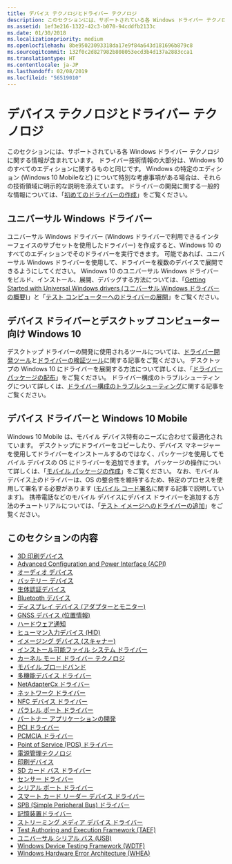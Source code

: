 ```yaml
---
title: デバイス テクノロジとドライバー テクノロジ
description: このセクションには、サポートされている各 Windows ドライバー テクノロジに関する情報が含まれています。
ms.assetid: 1ef3e216-1322-42c3-b070-94cddfb2133c
ms.date: 01/30/2018
ms.localizationpriority: medium
ms.openlocfilehash: 8be95023093318da17e9f84a643d181696b879c8
ms.sourcegitcommit: 132f0c2d827982b808053ecd3b4d137a2883cca1
ms.translationtype: HT
ms.contentlocale: ja-JP
ms.lasthandoff: 02/08/2019
ms.locfileid: "56519010"
---
```

# <a name="device-and-driver-technologies"></a>デバイス テクノロジとドライバー テクノロジ

このセクションには、サポートされている各 Windows ドライバー テクノロジに関する情報が含まれています。 ドライバー技術情報の大部分は、Windows 10 のすべてのエディションに関するものと同じです。 Windows の特定のエディション (Windows 10 Mobileなど) について特別な考慮事項がある場合は、それらの技術領域に明示的な説明を添えています。 ドライバーの開発に関する一般的な情報については、「[初めてのドライバーの作成](https://docs.microsoft.com/windows-hardware/drivers/gettingstarted/writing-your-first-driver)」をご覧ください。

## <a name="universal-windows-drivers"></a>ユニバーサル Windows ドライバー

ユニバーサル Windows ドライバー (Windows ドライバーで利用できるインターフェイスのサブセットを使用したドライバー) を作成すると、Windows 10 のすべてのエディションでそのドライバーを実行できます。 可能であれば、ユニバーサル Windows ドライバーを使用して、ドライバーを複数のデバイスで展開できるようにしてください。 Windows 10 のユニバーサル Windows ドライバーをビルド、インストール、展開、デバッグする方法については、「[Getting Started with Universal Windows drivers (ユニバーサル Windows ドライバーの概要)](https://docs.microsoft.com/windows-hardware/drivers/develop/getting-started-with-universal-drivers)」と「[テスト コンピューターへのドライバーの展開](https://docs.microsoft.com/windows-hardware/drivers/develop/deploying-a-driver-to-a-test-computer)」をご覧ください。

## <a name="device-drivers-and-windows10-for-desktop-computers"></a>デバイス ドライバーとデスクトップ コンピューター向け Windows 10

デスクトップ ドライバーの開発に使用されるツールについては、[ドライバー開発ツール](https://docs.microsoft.com/windows-hardware/drivers/devtest/
)と[ドライバーの検証ツール](https://docs.microsoft.com/windows-hardware/drivers/devtest/tools-for-verifying-drivers)に関する記事をご覧ください。 デスクトップの Windows 10 にドライバーを展開する方法について詳しくは、「[ドライバー パッケージの配布](https://docs.microsoft.com/windows-hardware/drivers/develop/distributing-a-driver-package-win8)」をご覧ください。 ドライバー構成のトラブルシューティングについて詳しくは、[ドライバー構成のトラブルシューティング](https://docs.microsoft.com/windows-hardware/drivers/develop/troubleshooting-configuration-of-driver-deployment--testing-and-debugging)に関する記事をご覧ください。

## <a name="device-drivers-and-windows10-mobile"></a>デバイス ドライバーと Windows 10 Mobile

Windows 10 Mobile は、モバイル デバイス特有のニーズに合わせて最適化されています。 デスクトップにドライバーをコピーしたり、デバイス マネージャーを使用してドライバーをインストールするのではなく、パッケージを使用してモバイル デバイスの OS にドライバーを追加できます。 パッケージの操作について詳しくは、「[モバイル パッケージの作成](https://docs.microsoft.com/previous-versions/windows/hardware/packaging/dn756642(v=vs.85))」をご覧ください。 なお、モバイル デバイス上のドライバーは、OS の整合性を維持するため、特定のプロセスを使用して署名する必要があります ([モバイル コード署名](https://docs.microsoft.com/previous-versions/windows/hardware/code-signing/dn756634(v=vs.85))に関する記事で説明しています)。 携帯電話などのモバイル デバイスにデバイス ドライバーを追加する方法のチュートリアルについては、「[テスト イメージへのドライバーの追加](https://docs.microsoft.com/previous-versions//mt131832(v=vs.85))」をご覧ください。

## <a name="in-this-section"></a>このセクションの内容

- [3D 印刷デバイス](3dprint/index.md)
- [Advanced Configuration and Power Interface (ACPI)](acpi/index.md)
- [オーディオ デバイス](audio/index.md)
- [バッテリー デバイス](battery/index.md)
- [生体認証デバイス](biometric/index.md)
- [Bluetooth デバイス](bluetooth/index.md)
- [ディスプレイ デバイス (アダプターとモニター)](display/index.md)
- [GNSS デバイス (位置情報)](gnss/index.md)
- [ハードウェア通知](gpiobtn/index.md)
- [ヒューマン入力デバイス (HID)](hid/index.md)
- [イメージング デバイス (スキャナー)](image/index.md)
- [インストール可能ファイル システム ドライバー](ifs/index.md)
- [カーネル モード ドライバー テクノロジ](kernel/index.md)
- [モバイル ブロードバンド](mobilebroadband/index.md)
- [多機能デバイス ドライバー](multifunction/index.md)
- [NetAdapterCx ドライバー](netcx/index.md)
- [ネットワーク ドライバー](network/index.md)
- [NFC デバイス ドライバー](nfc/index.md)
- [パラレル ポート ドライバー](parports/index.md)
- [パートナー アプリケーションの開発](partnerapps/index.md)
- [PCI ドライバー](pci/index.md)
- [PCMCIA ドライバー](pcmcia/index.md)
- [Point of Service (POS) ドライバー](pos/index.md)
- [電源管理テクノロジ](powermeter/index.md)
- [印刷デバイス](print/index.md)
- [SD カード バス ドライバー](sd/index.md)
- [センサー ドライバー](sensors/index.md)
- [シリアル ポート ドライバー](serports/index.md)
- [スマート カード リーダー デバイス ドライバー](smartcard/index.md)
- [SPB (Simple Peripheral Bus) ドライバー](spb/index.md)
- [記憶装置ドライバー](storage/index.md)
- [ストリーミング メディア デバイス ドライバー](stream/index.md)
- [Test Authoring and Execution Framework (TAEF)](taef/index.md)
- [ユニバーサル シリアル バス (USB)](usbcon/index.md)
- [Windows Device Testing Framework (WDTF)](wdtf/index.md)
- [Windows Hardware Error Architecture (WHEA)](whea/index.md)
